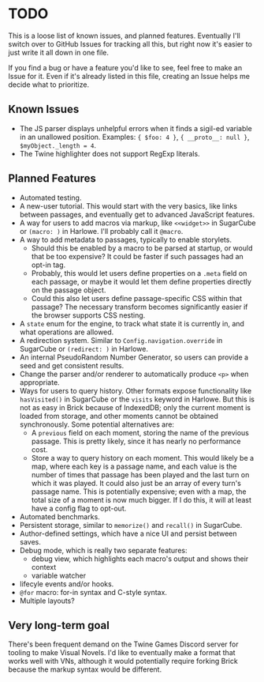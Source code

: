 # TODO

This is a loose list of known issues, and planned features.
Eventually I'll switch over to GitHub Issues for tracking all this,
but right now it's easier to just write it all down in one file.

If you find a bug or have a feature you'd like to see, feel free to make an Issue for it.
Even if it's already listed in this file, creating an Issue helps me decide what to prioritize.

## Known Issues

- The JS parser displays unhelpful errors when it finds a sigil-ed variable in an unallowed position.
  Examples: `{ $foo: 4 }`, `{ __proto__: null }`, `$myObject._length = 4`.
- The Twine highlighter does not support RegExp literals.

## Planned Features

- Automated testing.
- A new-user tutorial. This would start with the very basics, like links between passages, and eventually get to advanced JavaScript features.
- A way for users to add macros via markup, like `<<widget>>` in SugarCube or `(macro: )` in Harlowe.
  I'll probably call it `@macro`.
- A way to add metadata to passages, typically to enable storylets.
  - Should this be enabled by a macro to be parsed at startup, or would that be too expensive?
    It could be faster if such passages had an opt-in tag.
  - Probably, this would let users define properties on a `.meta` field on each passage,
    or maybe it would let them define properties directly on the passage object.
  - Could this also let users define passage-specific CSS within that passage?
    The necessary transform becomes significantly easier if the browser supports CSS nesting.
- A `state` enum for the engine, to track what state it is currently in, and what operations are allowed.
- A redirection system. Similar to `Config.navigation.override` in SugarCube or `(redirect: )` in Harlowe.
- An internal PseudoRandom Number Generator, so users can provide a seed and get consistent results.
- Change the parser and/or renderer to automatically produce `<p>` when appropriate.
- Ways for users to query history.
  Other formats expose functionality like `hasVisited()` in SugarCube or the `visits` keyword in Harlowe.
  But this is not as easy in Brick because of IndexedDB;
  only the current moment is loaded from storage, and other moments cannot be obtained synchronously.
  Some potential alternatives are:
  - A `previous` field on each moment, storing the name of the previous passage.
    This is pretty likely, since it has nearly no performance cost.
  - Store a way to query history on each moment.
    This would likely be a map, where each key is a passage name,
    and each value is the number of times that passage has been played and the last turn on which it was played.
    It could also just be an array of every turn's passage name.
    This is potentially expensive;
    even with a map, the total size of a moment is now much bigger.
    If I do this, it will at least have a config flag to opt-out.
- Automated benchmarks.
- Persistent storage, similar to `memorize()` and `recall()` in SugarCube.
- Author-defined settings, which have a nice UI and persist between saves.
- Debug mode, which is really two separate features:
  - debug view, which highlights each macro's output and shows their context
  - variable watcher
- lifecyle events and/or hooks.
- `@for` macro: for-in syntax and C-style syntax.
- Multiple layouts?

## Very long-term goal

There's been frequent demand on the Twine Games Discord server for tooling to make Visual Novels.
I'd like to eventually make a format that works well with VNs, although it would potentially require forking Brick because the markup syntax would be different.
